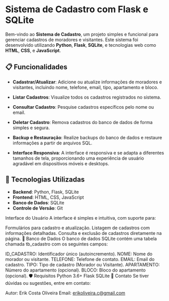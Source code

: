 # Sistema de Cadastro com Flask e SQLite

Bem-vindo ao **Sistema de Cadastro**, um projeto simples e funcional para gerenciar cadastros de moradores e visitantes. Este sistema foi desenvolvido utilizando **Python**, **Flask**, **SQLite**, e tecnologias web como **HTML**, **CSS**, e **JavaScript**.

## 📋 Funcionalidades

- **Cadastrar/Atualizar**: Adicione ou atualize informações de moradores e visitantes, incluindo nome, telefone, email, tipo, apartamento e bloco.
- **Listar Cadastros**: Visualize todos os cadastros registrados no sistema.
- **Consultar Cadastro**: Pesquise cadastros específicos pelo nome ou email.
- **Deletar Cadastro**: Remova cadastros do banco de dados de forma simples e segura.
- **Backup e Restauração**: Realize backups do banco de dados e restaure informações a partir de arquivos SQL.

- **Interface Responsiva**: A interface é responsiva e se adapta a diferentes tamanhos de tela, proporcionando uma experiência de usuário agradável em dispositivos móveis e desktops.

## 🚀 Tecnologias Utilizadas

- **Backend**: Python, Flask, SQLite
- **Frontend**: HTML, CSS, JavaScript
- **Banco de Dados**: SQLite
- **Controle de Versão**: Git

 Interface do Usuário
A interface é simples e intuitiva, com suporte para:

Formulários para cadastro e atualização.
Listagem de cadastros com informações detalhadas.
Consulta e exclusão de cadastros diretamente na página.
📂 Banco de Dados
O banco de dados SQLite contém uma tabela chamada tb_cadastro com os seguintes campos:

ID_CADASTRO: Identificador único (autoincremento).
NOME: Nome do morador ou visitante.
TELEFONE: Telefone de contato.
EMAIL: Email do cadastro.
TIPO: Tipo de cadastro (Morador ou Visitante).
APARTAMENTO: Número do apartamento (opcional).
BLOCO: Bloco do apartamento (opcional).
🛡️ Requisitos
Python 3.6+
Flask
SQLite
📧 Contato
Se tiver dúvidas ou sugestões, entre em contato:

Autor: Erik Costa Oliveira
Email: erikoliveira.c@gmail.com
